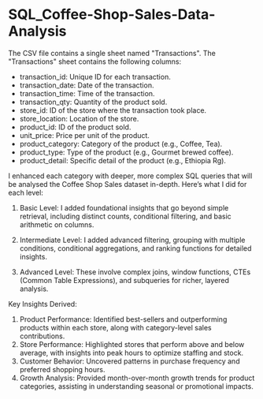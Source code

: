 # SQL_Coffee-Shop-Sales-Data-Analysis

The CSV file contains a single sheet named "Transactions". The "Transactions" sheet contains the following columns:

* transaction_id: Unique ID for each transaction.
* transaction_date: Date of the transaction.
* transaction_time: Time of the transaction.
* transaction_qty: Quantity of the product sold.
* store_id: ID of the store where the transaction took place.
* store_location: Location of the store.
* product_id: ID of the product sold.
* unit_price: Price per unit of the product.
* product_category: Category of the product (e.g., Coffee, Tea).
* product_type: Type of the product (e.g., Gourmet brewed coffee).
* product_detail: Specific detail of the product (e.g., Ethiopia Rg).

I enhanced each category with deeper, more complex SQL queries that will be analysed the Coffee Shop Sales dataset in-depth. Here’s what I did for each level:

1) Basic Level: 
I added foundational insights that go beyond simple retrieval, including distinct counts, conditional filtering, and basic arithmetic on columns.

2) Intermediate Level: 
I added advanced filtering, grouping with multiple conditions, conditional aggregations, and ranking functions for detailed insights.

3) Advanced Level: 
These involve complex joins, window functions, CTEs (Common Table Expressions), and subqueries for richer, layered analysis.


Key Insights Derived:
1) Product Performance: Identified best-sellers and outperforming products within each store, along with category-level sales contributions.
2) Store Performance: Highlighted stores that perform above and below average, with insights into peak hours to optimize staffing and stock.
3) Customer Behavior: Uncovered patterns in purchase frequency and preferred shopping hours.
4) Growth Analysis: Provided month-over-month growth trends for product categories, assisting in understanding seasonal or promotional impacts.
